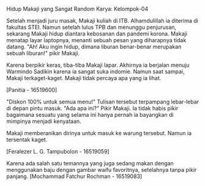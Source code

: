 Hidup Makaji yang Sangat Random
Karya: Kelompok-04


Setelah menjadi juru masak, Makaji kuliah di ITB. Alhamdulillah ia diterima di fakultas STEI. Namun setelah lulus TPB dan menunggu penjurusan, sekarang Makaji hidup diantara kebosanan dan pandemi korona. Makaji menatap layar laptopnya, menanti sebuah pesan yang diharapnya tidak datang. "Ah! Aku ingin hidup, dimana liburan benar-benar merupakan sebuah liburan!" pikir Makaji.

Karena berpikir keras, tiba-tiba Makaji lapar. Akhirnya ia berjalan menuju Warmindo Sadikin karena ia sangat suka indomie. Namun saat sampai, Makaji terkaget-kaget. Makaji tidak percaya apa yang ia lihat.

[Panitia - 16519600]

"Diskon 100% untuk semua menu!" Tulisan tersebut terpampang lebar-lebar di depan pintu masuk. "Ada apa ini?" Pikir Makaji. Ia tidak habis pikir bagaimana sesuatu yang selama ini hanya pernah ia bayangkan di mimpinya menjadi kenyataan.

Makaji memberanikan dirinya untuk masuk ke warung tersebut. Namun ia tersentak kaget.

[Feralezer L. G. Tampubolon - 16519059]

Karena ada salah satu temannya yang juga sedang makan dengan menggunakan baju dengan gambar waifu favoritnya, setelahnya tanpa pikir panjang.
[Mochammad Fatchur Rochman - 16519083]
